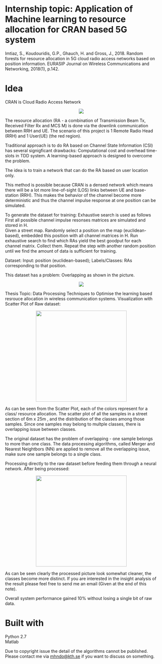 # Internship topic: Application of Machine learning to resource allocation for CRAN based 5G system
Imtiaz, S., Koudouridis, G.P., Ghauch, H. and Gross, J., 2018. Random forests for resource allocation in 5G cloud radio access networks based on position information. EURASIP Journal on Wireless Communications and Networking, 2018(1), p.142.

# Idea
CRAN is Cloud Radio Access Network
<p align="center">
  <img src="https://user-images.githubusercontent.com/15823161/52285347-73571280-2966-11e9-94d8-fec46d2230a7.png">
</p>
The resource allocation (RA - a combination of Transmission Beam Tx, Received Filter Rx and MCS M) is done via the downlink communication between RRH and UE. The scenario of this project is 1 Remote Radio Head (RRH) and 1 User(UE) (the red region). <br />

Traditional approach is to do RA based on Channel State Information (CSI) has several signigficant drawbacks: Computational cost and overhead time-slots in TDD system. A learning-based approach is designed to overcome the problem. <br />

The idea is to train a network that can do the RA based on user location only. <br />

This method is possible because CRAN is a densed network which means there will be a lot more line-of-sight (LOS) links between UE and base-station (RRH). This makes the behavior of the channel become more deterministic and thus the channel impulse response at one position can be simulated. <br />

To generate the dataset for training: Exhaustive search is used as follows <br />
First all possible channel impulse resonses matrices are simulated and stored in H. <br />
Given a street map. Randomly select a position on the map (euclidean-based), embedded this position with all channel matrices in H. Run exhaustive search to find which RAs yield the best goodput for each channel matrix. Collect them. Repeat the step with another random position until we find the amount of data is sufficient for training. <br />

Dataset: Input: position (euclidean-based); Labels/Classes: RAs corresponding to that position. <br />

This dataset has a problem: Overlapping as shown in the picture.
<p align="center">
  <img src="https://user-images.githubusercontent.com/15823161/52287627-d21e8b00-296a-11e9-9e8b-52aa4f4cb889.png">
</p>
Thesis Topic: Data Processing Techniques to Optimise the learning based resrouce allocation in wireless communication systems. 
Visualization with Scatter Plot of Raw dataset:
<p align="center">
  <img src="https://user-images.githubusercontent.com/15823161/59569712-b43a0300-908d-11e9-83ae-09a3b7f6267d.jpg" width="300" > 
</p>
As can be seen from the Scatter Plot, each of the colors represent for a class/ resource allocation. The scatter plot of all the samples in a street section of 6m x 25m , and the distribution of the classes among those samples. Since one samples may belong to multple classes, there is overlapping issue between classes.

The original dataset has the problem of overlapping - one sample belongs to more than one class. The data processing algorithms, called Merger and Nearest Neightbors (NN) are applied to remove all the overlapping issue, make sure one sample belongs to a single class.

Processing directly to the raw dataset before feeding them through a neural network.
After being processed:
<p align="center">
  <img src="https://user-images.githubusercontent.com/15823161/59569723-d6cc1c00-908d-11e9-9e8a-7a9478101cb6.jpg" width="300"> 
</p>

As can be seen clearly the processed picture look somewhat cleaner, the classes become more distinct. If you are interested in the insight analysis of the result please feel free to send me an email (Given at the end of this note).

Overall system performance gained 10% without losing a single bit of raw data. 

# Built with 
Python 2.7 <br />
Matlab

Due to copyright issue the detail of the algorithms cannot be published. Please contact me via mhndo@kth.se if you want to discuss on something.
